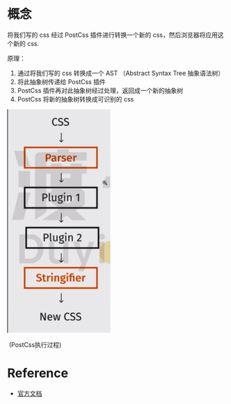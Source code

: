 

# 概念

将我们写的 css 经过 PostCss 插件进行转换一个新的 css，然后浏览器将应用这个新的 css.

原理：

1. 通过将我们写的 css 转换成一个 AST （Abstract Syntax Tree 抽象语法树）
2. 将此抽象树传递给 PostCss 插件
3. PostCss 插件再对此抽象树经过处理，返回成一个新的抽象树
4. PostCss 将新的抽象树转换成可识别的 css

![](./picture/PostCss执行过程.png)

​														(PostCss执行过程)

# Reference

- [官方文档](https://postcss.org/)